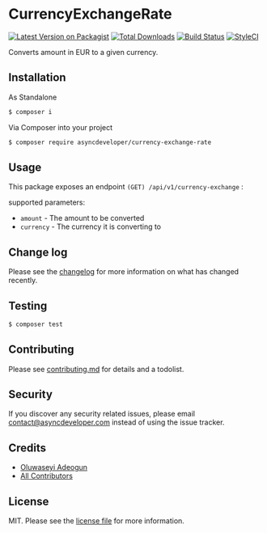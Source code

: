 # CurrencyExchangeRate

[![Latest Version on Packagist][ico-version]][link-packagist]
[![Total Downloads][ico-downloads]][link-downloads]
[![Build Status][ico-travis]][link-travis]
[![StyleCI][ico-styleci]][link-styleci]

Converts amount in EUR to a given currency.

## Installation

As Standalone

``` bash
$ composer i
```

Via Composer into your project

``` bash
$ composer require asyncdeveloper/currency-exchange-rate
```

## Usage

This package exposes an endpoint `(GET) /api/v1/currency-exchange` :

supported parameters:
-   `amount` - The amount to be converted
-   `currency` - The currency it is converting to

## Change log

Please see the [changelog](changelog.md) for more information on what has changed recently.

## Testing

``` bash
$ composer test
```

## Contributing

Please see [contributing.md](contributing.md) for details and a todolist.

## Security

If you discover any security related issues, please email contact@asyncdeveloper.com instead of using the issue tracker.

## Credits

- [Oluwaseyi Adeogun][link-author]
- [All Contributors][link-contributors]

## License

MIT. Please see the [license file](license.md) for more information.

[ico-version]: https://img.shields.io/packagist/v/asyncdeveloper/currency-exchange-rate.svg?style=flat-square
[ico-downloads]: https://img.shields.io/packagist/dt/asyncdeveloper/currency-exchange-rate.svg?style=flat-square
[ico-travis]: https://img.shields.io/travis/asyncdeveloper/currency-exchange-rate/master.svg?style=flat-square
[ico-styleci]: https://styleci.io/repos/12345678/shield

[link-packagist]: https://packagist.org/packages/asyncdeveloper/currency-exchange-rate
[link-downloads]: https://packagist.org/packages/asyncdeveloper/currency-exchange-rate
[link-travis]: https://travis-ci.org/asyncdeveloper/currency-exchange-rate
[link-styleci]: https://styleci.io/repos/12345678
[link-author]: https://github.com/asyncdeveloper
[link-contributors]: ../../contributors
